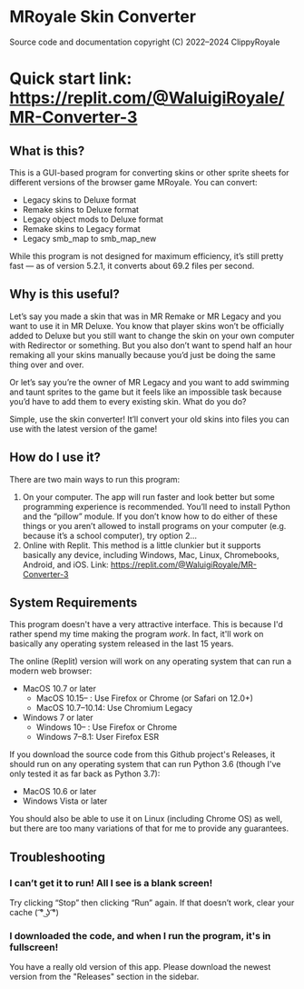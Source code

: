 # MRoyale Skin Converter

Source code and documentation copyright (C) 2022–2024 ClippyRoyale

# Quick start link: https://replit.com/@WaluigiRoyale/MR-Converter-3

## What is this?

This is a GUI-based program for converting skins or other sprite sheets for different versions of the browser game MRoyale. You can convert:
* Legacy skins to Deluxe format
* Remake skins to Deluxe format
* Legacy object mods to Deluxe format
* Remake skins to Legacy format
* Legacy smb_map to smb_map_new

While this program is not designed for maximum efficiency, it’s still pretty fast — as of version 5.2.1, it converts about 69.2 files per second.

## Why is this useful?

Let’s say you made a skin that was in MR Remake or MR Legacy and you want to use it in MR Deluxe. You know that player skins won’t be officially added to Deluxe but you still want to change the skin on your own computer with Redirector or something. But you also don’t want to spend half an hour remaking all your skins manually because you’d just be doing the same thing over and over.

Or let’s say you’re the owner of MR Legacy and you want to add swimming and taunt sprites to the game but it feels like an impossible task because you’d have to add them to every existing skin. What do you do?

Simple, use the skin converter! It’ll convert your old skins into files you can use with the latest version of the game!

## How do I use it?

There are two main ways to run this program:

1. On your computer. The app will run faster and look better but some programming experience is recommended. You’ll need to install Python and the “pillow” module. If you don’t know how to do either of these things or you aren’t allowed to install programs on your computer (e.g. because it’s a school computer), try option 2...
2. Online with Replit. This method is a little clunkier but it supports basically any device, including Windows, Mac, Linux, Chromebooks, Android, and iOS. Link: https://replit.com/@WaluigiRoyale/MR-Converter-3

## System Requirements
This program doesn't have a very attractive interface. This is because I'd rather spend my time making the program *work*. In fact, it'll work on basically any operating system released in the last 15 years.

The online (Replit) version will work on any operating system that can run a modern web browser:
* MacOS 10.7 or later
  * MacOS 10.15– : Use Firefox or Chrome (or Safari on 12.0+)
  * MacOS 10.7–10.14: Use Chromium Legacy
* Windows 7 or later
  * Windows 10– : Use Firefox or Chrome
  * Windows 7–8.1: User Firefox ESR

If you download the source code from this Github project's Releases, it should run on any operating system that can run Python 3.6 (though I've only tested it as far back as Python 3.7):
* MacOS 10.6 or later
* Windows Vista or later

You should also be able to use it on Linux (including Chrome OS) as well, but there are too many variations of that for me to provide any guarantees.

## Troubleshooting

### I can’t get it to run! All I see is a blank screen!

Try clicking “Stop” then clicking “Run” again. If that doesn’t work, clear your cache ( ͡° ͜ʖ ͡°)

### I downloaded the code, and when I run the program, it's in fullscreen!
You have a really old version of this app. Please download the newest version from the "Releases" section in the sidebar.
